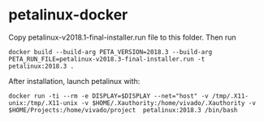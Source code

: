# petalinux-docker

Copy petalinux-v2018.1-final-installer.run file to this folder. Then run

`docker build --build-arg PETA_VERSION=2018.3 --build-arg PETA_RUN_FILE=petalinux-v2018.3-final-installer.run -t petalinux:2018.3 .`

After installation, launch petalinux with:

`docker run -ti --rm -e DISPLAY=$DISPLAY --net="host" -v /tmp/.X11-unix:/tmp/.X11-unix -v $HOME/.Xauthority:/home/vivado/.Xauthority -v $HOME/Projects:/home/vivado/project  petalinux:2018.3 /bin/bash`
